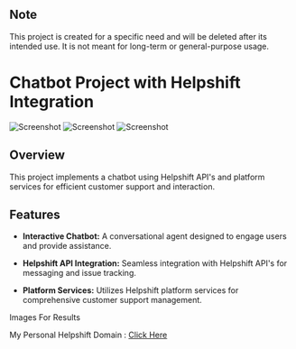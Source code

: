 ## Note

This project is created for a specific need and will be deleted after its intended use. It is not meant for long-term or general-purpose usage.

# Chatbot Project with Helpshift Integration
![Screenshot](./Capture%20d'écran%202024-01-24%20194638.png)
![Screenshot](./Capture%20d'écran%202024-01-24%20194718.png)
![Screenshot](./Capture%20d'écran%202024-01-24%20203646.png)
## Overview

This project implements a chatbot using Helpshift API's and platform services for efficient customer support and interaction.

## Features

- **Interactive Chatbot:** A conversational agent designed to engage users and provide assistance.

- **Helpshift API Integration:** Seamless integration with Helpshift API's for messaging and issue tracking.

- **Platform Services:** Utilizes Helpshift platform services for comprehensive customer support management.



Images For Results

My Personal Helpshift Domain : <a href="https://frocode.helpshift.com/"> Click Here </a>
